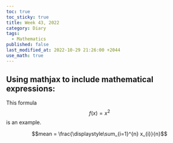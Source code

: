 ```yaml
---
toc: true
toc_sticky: true
title: Week 43, 2022
category: Diary
tags:
  - Mathematics
published: false
last_modified_at: 2022-10-29 21:26:00 +2044
use_math: true
---
```


## Using mathjax to include mathematical expressions:

This formula $$f(x) = x^2$$ is an example.

$$mean = \frac{\displaystyle\sum_{i=1}^{n} x_{i}}{n}$$